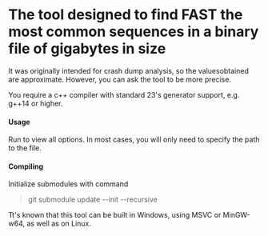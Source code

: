 # The tool designed to find FAST the most common sequences in a binary file of gigabytes in size

It was originally intended for crash dump analysis, so the values ​​obtained are approximate.
However, you can ask the tool to be more precise.

You require a c++ compiler with standard 23's generator support, e.g. g++14 or higher.

#### Usage

Run to view all options. In most cases, you will only need to specify the path to the file.

#### Compiling

Initialize submodules with command
>git submodule update --init --recursive

Tt's known that this tool can be built in Windows, using MSVC or MinGW-w64,
as well as on Linux.
